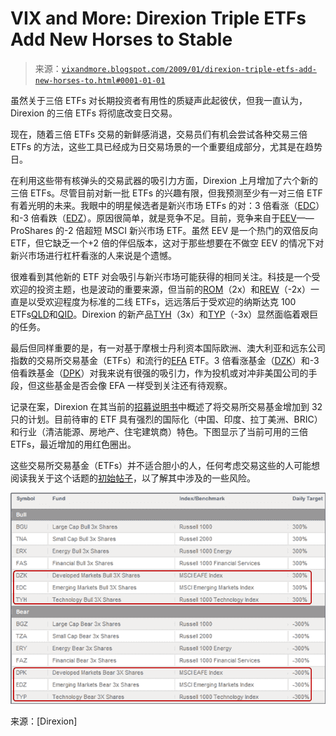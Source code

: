 <!--yml

类别：未分类

日期：2024-05-18 18:07:37

-->

# VIX and More: Direxion Triple ETFs Add New Horses to Stable

> 来源：[`vixandmore.blogspot.com/2009/01/direxion-triple-etfs-add-new-horses-to.html#0001-01-01`](http://vixandmore.blogspot.com/2009/01/direxion-triple-etfs-add-new-horses-to.html#0001-01-01)

虽然关于三倍 ETFs 对长期投资者有用性的质疑声此起彼伏，但我一直认为，Direxion 的三倍 ETFs 将彻底改变日交易。

现在，随着三倍 ETFs 交易的新鲜感消退，交易员们有机会尝试各种交易三倍 ETFs 的方法，这些工具已经成为日交易场景的一个重要组成部分，尤其是在趋势日。

在利用这些带有核弹头的交易武器的吸引力方面，Direxion 上月增加了六个新的三倍 ETFs。尽管目前对新一批 ETFs 的兴趣有限，但我预测至少有一对三倍 ETF 有着光明的未来。我眼中的明星候选者是新兴市场 ETFs 的对：3 倍看涨（[EDC](http://vixandmore.blogspot.com/search/label/EDC)）和-3 倍看跌（[EDZ](http://vixandmore.blogspot.com/search/label/EDZ)）。原因很简单，就是竞争不足。目前，竞争来自于[EEV](http://vixandmore.blogspot.com/search/label/EEV)——ProShares 的-2 倍超短 MSCI 新兴市场 ETF。虽然 EEV 是一个热门的双倍反向 ETF，但它缺乏一个+2 倍的伴侣版本，这对于那些想要在不做空 EEV 的情况下对新兴市场进行杠杆看涨的人来说是个遗憾。

很难看到其他新的 ETF 对会吸引与新兴市场可能获得的相同关注。科技是一个受欢迎的投资主题，也是波动的重要来源，但当前的[ROM](http://vixandmore.blogspot.com/search/label/ROM)（2x）和[REW](http://vixandmore.blogspot.com/search/label/REW)（-2x）一直是以受欢迎程度为标准的二线 ETFs，远远落后于受欢迎的纳斯达克 100 ETFs[QLD](http://vixandmore.blogspot.com/search/label/QLD)和[QID](http://vixandmore.blogspot.com/search/label/QID)。Direxion 的新产品[TYH](http://vixandmore.blogspot.com/search/label/TYH)（3x）和[TYP](http://vixandmore.blogspot.com/search/label/TYP)（-3x）显然面临着艰巨的任务。

最后但同样重要的是，有一对基于摩根士丹利资本国际欧洲、澳大利亚和远东公司指数的交易所交易基金（ETFs）和流行的[EFA](http://vixandmore.blogspot.com/search/label/EFA) ETF。3 倍看涨基金（[DZK](http://vixandmore.blogspot.com/search/label/DZK)）和-3 倍看跌基金（[DPK](http://vixandmore.blogspot.com/search/label/DPK)）对我来说有很强的吸引力，作为投机或对冲非美国公司的手段，但这些基金是否会像 EFA 一样受到关注还有待观察。

记录在案，Direxion 在其当前的[招募说明书](http://direxionshares.com/pdfs/DRX_prospectus.pdf)中概述了将交易所交易基金增加到 32 只的计划。目前待审的 ETF 具有强烈的国际化（中国、印度、拉丁美洲、BRIC）和行业（清洁能源、房地产、住宅建筑商）特色。下图显示了当前可用的三倍 ETFs，最近增加的用红色圈出。

这些交易所交易基金（ETFs）并不适合胆小的人，任何考虑交易这些的人可能想阅读我关于这个话题的[初始帖子](http://vixandmore.blogspot.com/2008/11/prediction-direxion-triple-etfs-will.html)，以了解其中涉及的一些风险。

![](img/e558bb921a36af46132b167c49ba226c.png)

来源：[Direxion]
